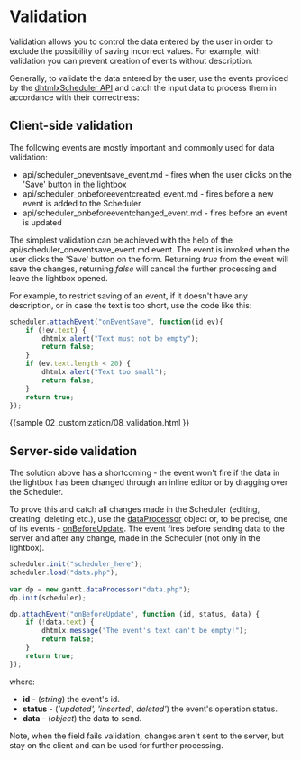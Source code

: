 Validation
====================

Validation allows you to control the data entered by the user in order to exclude the possibility of saving incorrect values. 
For example, with validation you can prevent creation of events without description.

Generally, to validate the data entered by the user, use the events provided by the [dhtmlxScheduler API](api/refs/scheduler_events.md) and catch the input data to process them in accordance with their correctness:

Client-side validation
--------------------------

The following events are mostly important and commonly used for data validation:

- api/scheduler_oneventsave_event.md - fires when the user clicks on the 'Save' button in the lightbox
- api/scheduler_onbeforeeventcreated_event.md - fires before a new event is added to the Scheduler
- api/scheduler_onbeforeeventchanged_event.md - fires  before an event is updated


The simplest validation can be achieved with the help of the api/scheduler_oneventsave_event.md event. The event is invoked when the user clicks the 'Save' button on the form. 
Returning *true* from the event will save the changes, returning *false* will cancel the further processing and leave the lightbox opened.

For example, to restrict saving of an event, if it doesn't have any description, or in case the text is too short, use the code like this:

~~~js
scheduler.attachEvent("onEventSave", function(id,ev){
	if (!ev.text) {
		dhtmlx.alert("Text must not be empty");
		return false;
	}
	if (ev.text.length < 20) {
		dhtmlx.alert("Text too small");
		return false;
	}
	return true;
});
~~~

{{sample
	02_customization/08_validation.html
}}


Server-side validation
-----------------------------

The solution above has a shortcoming - the event won't fire if the data in the lightbox has been changed through an inline editor or by dragging over the Scheduler.

To prove this and catch all changes made in the Scheduler (editing, creating, deleting etc.), use the [dataProcessor](server_integration.md) object or, to be precise, one of its events - 
[onBeforeUpdate](https://docs.dhtmlx.com/api__dataprocessor_onbeforeupdate_event.html). The event fires before sending data to the server and after any change, made in the Scheduler (not only in the lightbox).

~~~js
scheduler.init("scheduler_here");
scheduler.load("data.php");
 
var dp = new gantt.dataProcessor("data.php");
dp.init(scheduler);

dp.attachEvent("onBeforeUpdate", function (id, status, data) {
	if (!data.text) {
        dhtmlx.message("The event's text can't be empty!");
        return false;
    }
    return true;
});
~~~
 
where: 

- **id** - (*string*) the event's id.
- **status** - (*'updated', 'inserted', deleted'*) the event's operation status.
- **data** - (*object*) the data to send.

Note, when the field fails validation, changes aren't sent to the server, but stay on the client and can be used for further processing.